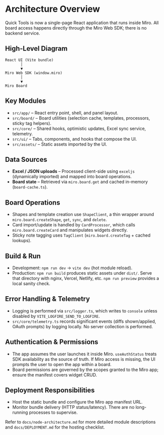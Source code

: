 # Architecture Overview

Quick Tools is now a single-page React application that runs inside Miro. All board access happens directly through the Miro Web SDK; there is no backend service.

## High-Level Diagram

```
React UI (Vite bundle)
       │
       ▼
Miro Web SDK (window.miro)
       │
       ▼
Miro Board
```

## Key Modules

- `src/app/` – React entry point, shell, and panel layout.
- `src/board/` – Board utilities (selection cache, templates, processors, sticky tag helpers).
- `src/core/` – Shared hooks, optimistic updates, Excel sync service, telemetry.
- `src/ui/` – Tabs, components, and hooks that compose the UI.
- `src/assets/` – Static assets imported by the UI.

## Data Sources

- **Excel / JSON uploads** – Processed client-side using `exceljs` (dynamically imported) and mapped into board operations.
- **Board state** – Retrieved via `miro.board.get` and cached in-memory (`board-cache.ts`).

## Board Operations

- Shapes and template creation use `ShapeClient`, a thin wrapper around `miro.board.createShape`, `get`, `sync`, and `delete`.
- Card import/update is handled by `CardProcessor`, which calls `miro.board.createCard` and manipulates widgets directly.
- Sticky note tagging uses `TagClient` (`miro.board.createTag` + cached lookups).

## Build & Run

- Development: `npm run dev` → `vite dev` (hot module reload).
- Production: `npm run build` produces static assets under `dist/`. Serve that directory with nginx, Vercel, Netlify, etc. `npm run preview` provides a local sanity check.

## Error Handling & Telemetry

- Logging is performed via `src/logger.ts`, which writes to `console` unless disabled by `VITE_LOGFIRE_SEND_TO_LOGFIRE`.
- `src/core/telemetry.ts` records significant events (diffs shown/applied, OAuth prompts) by logging locally. No server collection is performed.

## Authentication & Permissions

- The app assumes the user launches it inside Miro. `useAuthStatus` treats SDK availability as the source of truth. If Miro access is missing, the UI prompts the user to open the app within a board.
- Board permissions are governed by the scopes granted to the Miro app; ensure the manifest covers widget CRUD.

## Deployment Responsibilities

- Host the static bundle and configure the Miro app manifest URL.
- Monitor bundle delivery (HTTP status/latency). There are no long-running processes to supervise.

Refer to `docs/node-architecture.md` for more detailed module descriptions and `docs/DEPLOYMENT.md` for the hosting checklist.
